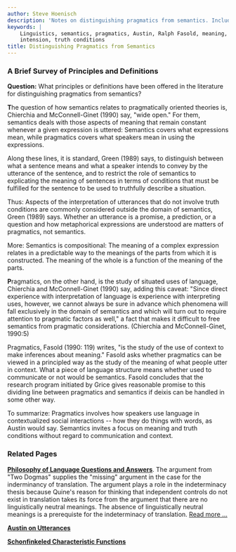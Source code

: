 ```yaml
---
author: Steve Hoenisch
description: 'Notes on distinguishing pragmatics from semantics. Includes references.'
keywords: |
    Linguistics, semantics, pragmatics, Austin, Ralph Fasold, meaning,
    intension, truth conditions
title: Distinguishing Pragmatics from Semantics
---
```




### A Brief Survey of Principles and Definitions 



<i class="fa fa-question-circle" aria-hidden="true"></i> **Question:** What principles or definitions have been offered in the
literature for distinguishing pragmatics from semantics?





**T**he question of how semantics relates to pragmatically oriented
theories is, Chierchia and McConnell-Ginet (1990) say, "wide open." For
them, semantics deals with those aspects of meaning that remain constant
whenever a given expression is uttered: Semantics covers what
expressions mean, while pragmatics covers what speakers mean in using
the expressions.





Along these lines, it is standard, Green (1989) says, to distinguish
between what a sentence means and what a speaker intends to convey by
the utterance of the sentence, and to restrict the role of semantics to
explicating the meaning of sentences in terms of conditions that must be
fulfilled for the sentence to be used to truthfully describe a
situation.





Thus: Aspects of the interpretation of utterances that do not involve
truth conditions are commonly considered outside the domain of
semantics, Green (1989) says. Whether an utterance is a promise, a
prediction, or a question and how metaphorical expressions are
understood are matters of pragmatics, not semantics.





More: Semantics is compositional: The meaning of a complex expression
relates in a predictable way to the meanings of the parts from which it
is constructed. The meaning of the whole is a function of the meaning of
the parts.





**P**ragmatics, on the other hand, is the study of situated uses of
language, Chierchia and McConnell-Ginet (1990) say, adding this caveat:
"Since direct experience with interpretation of language is experience
with interpreting uses, however, we cannot always be sure in advance
which phenomena will fall exclusively in the domain of semantics and
which will turn out to require attention to pragmatic factors as well,"
a fact that makes it difficult to free semantics from pragmatic
considerations. (Chierchia and McConnell-Ginet, 1990:5)





Pragmatics, Fasold (1990: 119) writes, "is the study of the use of
context to make inferences about meaning." Fasold asks whether
pragmatics can be viewed in a principled way as the study of the meaning
of what people utter in context. What a piece of language structure
means whether used to communicate or not would be semantics. Fasold
concludes that the research program initiated by Grice gives reasonable
promise to this dividing line between pragmatics and semantics if deixis
can be handled in some other way.





To summarize: Pragmatics involves how speakers use language in
contextualized social interactions -- how they do things with words, as
Austin would say. Semantics invites a focus on meaning and truth
conditions without regard to communication and context.








### <i class="fa fa-cogs" aria-hidden="true"></i> Related Pages 




<i class="fa fa-file-text"></i> **[Philosophy of Language Questions and
Answers](philosophy-of-language-answers.html)**. The argument from "Two Dogmas" supplies the "missing" argument in
the case for the inderminancy of translation. The argument plays a role
in the indeterminacy thesis because Quine's reason for thinking that
independent controls do not exist in translation takes its force from
the argument that there are no linguistically neutral meanings. The
absence of linguistically neutral meanings is a prerequiste for the
indeterminacy of translation. [Read more ...](philosophy-of-language-answers.html)





<i class="fa fa-file-text"></i> **[Austin on Utterances](speech-acts.html)**





<i class="fa fa-file-text"></i> **[Schonfinkeled Characteristic
Functions](schonfinkeled-functions.html)**




